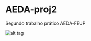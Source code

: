 ﻿# AEDA-proj2

Segundo trabalho prático AEDA-FEUP

![alt tag](http://image.prntscr.com/image/1994f36f9dba46c4bab75535713978b1.png)
